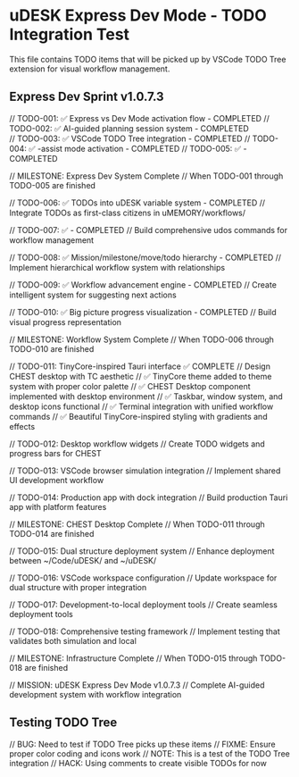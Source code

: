 # uDESK Express Dev Mode - TODO Integration Test

This file contains TODO items that will be picked up by VSCode TODO Tree extension for visual workflow management.

## Express Dev Sprint v1.0.7.3

// TODO-001: ✅ Express vs Dev Mode activation flow - COMPLETED
// TODO-002: ✅ AI-guided planning session system - COMPLETED  
// TODO-003: ✅ VSCode TODO Tree integration - COMPLETED
// TODO-004: ✅ -assist mode activation - COMPLETED
// TODO-005: ✅  - COMPLETED

// MILESTONE: Express Dev System Complete
// When TODO-001 through TODO-005 are finished

// TODO-006: ✅ TODOs into uDESK variable system - COMPLETED
// Integrate TODOs as first-class citizens in uMEMORY/workflows/

// TODO-007: ✅  - COMPLETED
// Build comprehensive udos commands for workflow management

// TODO-008: ✅ Mission/milestone/move/todo hierarchy - COMPLETED
// Implement hierarchical workflow system with relationships

// TODO-009: ✅ Workflow advancement engine - COMPLETED
// Create intelligent system for suggesting next actions

// TODO-010: ✅ Big picture progress visualization - COMPLETED
// Build visual progress representation

// MILESTONE: Workflow System Complete
// When TODO-006 through TODO-010 are finished

// TODO-011: TinyCore-inspired Tauri interface ✅ COMPLETE
// Design CHEST desktop with TC aesthetic
// ✅ TinyCore theme added to theme system with proper color palette
// ✅ CHEST Desktop component implemented with desktop environment
// ✅ Taskbar, window system, and desktop icons functional
// ✅ Terminal integration with unified workflow commands
// ✅ Beautiful TinyCore-inspired styling with gradients and effects

// TODO-012: Desktop workflow widgets
// Create TODO widgets and progress bars for CHEST

// TODO-013: VSCode browser simulation integration
// Implement shared UI development workflow

// TODO-014: Production app with dock integration
// Build production Tauri app with platform features

// MILESTONE: CHEST Desktop Complete
// When TODO-011 through TODO-014 are finished

// TODO-015: Dual structure deployment system
// Enhance deployment between ~/Code/uDESK/ and ~/uDESK/

// TODO-016: VSCode workspace configuration
// Update workspace for dual structure with proper integration

// TODO-017: Development-to-local deployment tools
// Create seamless deployment tools

// TODO-018: Comprehensive testing framework
// Implement testing that validates both simulation and local

// MILESTONE: Infrastructure Complete
// When TODO-015 through TODO-018 are finished

// MISSION: uDESK Express Dev Mode v1.0.7.3
// Complete AI-guided development system with workflow integration

## Testing TODO Tree

// BUG: Need to test if TODO Tree picks up these items
// FIXME: Ensure proper color coding and icons work
// NOTE: This is a test of the TODO Tree integration
// HACK: Using comments to create visible TODOs for now
